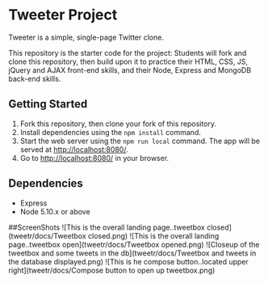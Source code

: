# Tweeter Project

Tweeter is a simple, single-page Twitter clone.

This repository is the starter code for the project: Students will fork and clone this repository, then build upon it to practice their HTML, CSS, JS, jQuery and AJAX front-end skills, and their Node, Express and MongoDB back-end skills.

## Getting Started

1. Fork this repository, then clone your fork of this repository.
2. Install dependencies using the `npm install` command.
3. Start the web server using the `npm run local` command. The app will be served at <http://localhost:8080/>.
4. Go to <http://localhost:8080/> in your browser.

## Dependencies

- Express
- Node 5.10.x or above

##ScreenShots
![This is the overall landing page..tweetbox closed](tweetr/docs/Tweetbox closed.png)
![This is the overall landing page..tweetbox open](tweetr/docs/Tweetbox opened.png)
![Closeup of the tweetbox and some tweets in the db](tweetr/docs/Tweetbox and tweets in the database displayed.png)
![This is he compose button..located upper right](tweetr/docs/Compose button to open up tweetbox.png)

